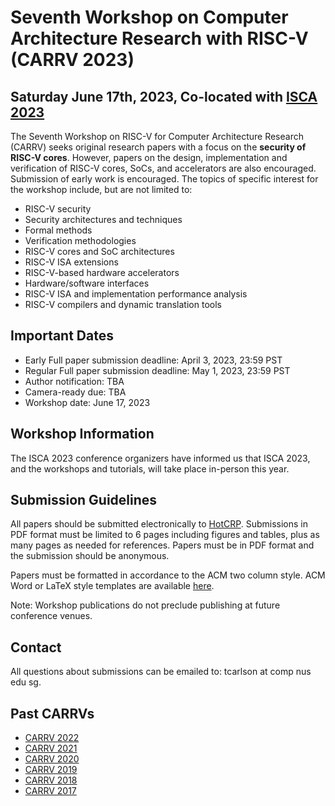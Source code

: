 # Seventh Workshop on Computer Architecture Research with RISC-V (CARRV 2023)

## Saturday June 17th, 2023, Co-located with [ISCA 2023](https://iscaconf.org/isca2023/)


The Seventh Workshop on RISC-V for Computer Architecture Research (CARRV) seeks original
research papers with a focus on the <b>security of RISC-V cores</b>. However, papers on the design, 
implementation and verification of RISC-V cores, SoCs, and accelerators are also encouraged. 
Submission of early work is encouraged. The topics of specific
interest for the workshop include, but are not limited to:

* RISC-V security
* Security architectures and techniques
* Formal methods
* Verification methodologies
* RISC-V cores and SoC architectures
* RISC-V ISA extensions
* RISC-V-based hardware accelerators
* Hardware/software interfaces
* RISC-V ISA and implementation performance analysis
* RISC-V compilers and dynamic translation tools


## Important Dates

* Early Full paper submission deadline: April 3, 2023, 23:59 PST
* Regular Full paper submission deadline: May 1, 2023, 23:59 PST
* Author notification: TBA
* Camera-ready due: TBA
* Workshop date: June 17, 2023


## Workshop Information

The ISCA 2023 conference organizers have informed us that ISCA 2023,
and the workshops and tutorials, will take place in-person this year.


## Submission Guidelines

All papers should be submitted electronically to
[HotCRP](https://carrv2023.hotcrp.com/). Submissions 
in PDF format must be limited to 6 pages including figures and tables,
plus as many pages as needed for references. Papers must be in PDF
format and the submission should be anonymous.

Papers must be formatted in accordance to the ACM two column
style. ACM Word or LaTeX style templates are available
[here](http://www.acm.org/publications/proceedings-template).

Note: Workshop publications do not preclude publishing at future
conference venues.

## Contact

All questions about submissions can be emailed to:
tcarlson at comp nus edu sg.

## Past CARRVs

* [CARRV 2022](https://carrv.github.io/2022/)
* [CARRV 2021](https://carrv.github.io/2021/)
* [CARRV 2020](https://carrv.github.io/2020/)
* [CARRV 2019](https://carrv.github.io/2019/)
* [CARRV 2018](https://carrv.github.io/2018/)
* [CARRV 2017](https://carrv.github.io/2017/)
